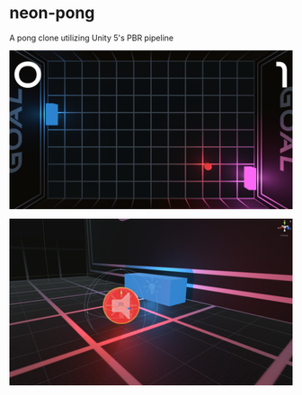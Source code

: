 # neon-pong
A pong clone utilizing Unity 5's PBR pipeline

![Screenshot](img/screenshot.png "A screenshot of the game")

![Lighting](img/shadows.png "Light blending in action")